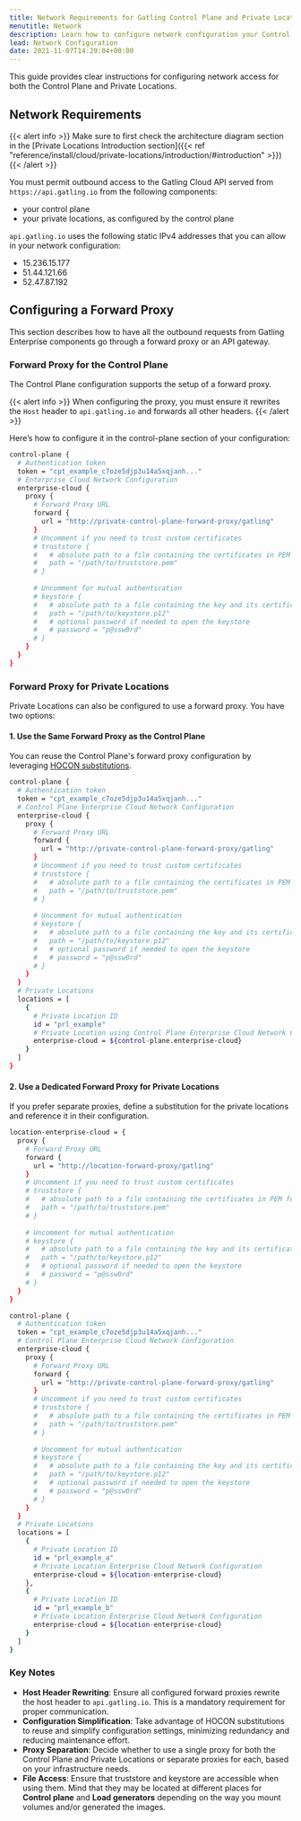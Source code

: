 ```yaml
---
title: Network Requirements for Gatling Control Plane and Private Locations
menutitle: Network
description: Learn how to configure network configuration your Control Plane and Private Locations
lead: Network Configuration
date: 2021-11-07T14:29:04+00:00
---
```


This guide provides clear instructions for configuring network access for both the Control Plane and Private Locations.

## Network Requirements

{{< alert info >}}
Make sure to first check the architecture diagram section in the [Private Locations Introduction section]({{< ref "reference/install/cloud/private-locations/introduction/#introduction" >}})
{{< /alert >}}

You must permit outbound access to the Gatling Cloud API served from `https://api.gatling.io` from the following components:
* your control plane
* your private locations, as configured by the control plane

`api.gatling.io` uses the following static IPv4 addresses that you can allow in your network configuration:
* 15.236.15.177
* 51.44.121.66
* 52.47.87.192

## Configuring a Forward Proxy

This section describes how to have all the outbound requests from Gatling Enterprise components go through a forward proxy or an API gateway.

### Forward Proxy for the Control Plane

The Control Plane configuration supports the setup of a forward proxy. 

{{< alert info >}}
When configuring the proxy, you must ensure it rewrites the `Host` header to `api.gatling.io` and forwards all other headers.
{{< /alert >}}

Here’s how to configure it in the control-plane section of your configuration:
```bash
control-plane {
  # Authentication token
  token = "cpt_example_c7oze5djp3u14a5xqjanh..." 
  # Enterprise Cloud Network Configuration
  enterprise-cloud {
    proxy {
      # Forward Proxy URL
      forward {
        url = "http://private-control-plane-forward-proxy/gatling"
      }
      # Uncomment if you need to trust custom certificates
      # truststore {
      #   # absolute path to a file containing the certificates in PEM format (can contains multiple concatenated PEM certificates) 
      #   path = "/path/to/truststore.pem" 
      # }
      
      # Uncomment for mutual authentication
      # keystore {
      #   # absolute path to a file containing the key and its certificate in PKCS12 format
      #   path = "/path/to/keystore.p12"
      #   # optional password if needed to open the keystore
      #   # password = "p@ssw0rd"
      # }
    }
  }
}
```

### Forward Proxy for Private Locations

Private Locations can also be configured to use a forward proxy. You have two options:

#### 1. Use the Same Forward Proxy as the Control Plane

You can reuse the Control Plane's forward proxy configuration by leveraging [HOCON substitutions](https://github.com/lightbend/config/blob/main/HOCON.md#substitutions).
```bash
control-plane {
  # Authentication token
  token = "cpt_example_c7oze5djp3u14a5xqjanh..." 
  # Control Plane Enterprise Cloud Network Configuration
  enterprise-cloud {
    proxy {
      # Forward Proxy URL
      forward {
        url = "http://private-control-plane-forward-proxy/gatling"
      }
      # Uncomment if you need to trust custom certificates
      # truststore {
      #   # absolute path to a file containing the certificates in PEM format (can contains multiple concatenated PEM certificates) 
      #   path = "/path/to/truststore.pem" 
      # }
      
      # Uncomment for mutual authentication
      # keystore {
      #   # absolute path to a file containing the key and its certificate in PKCS12 format
      #   path = "/path/to/keystore.p12"
      #   # optional password if needed to open the keystore
      #   # password = "p@ssw0rd"
      # }
    }
  }
  # Private Locations
  locations = [
    {
      # Private Location ID
      id = "prl_example"
      # Private Location using Control Plane Enterprise Cloud Network Configuration
      enterprise-cloud = ${control-plane.enterprise-cloud}
    }
  ]
}
```

#### 2. Use a Dedicated Forward Proxy for Private Locations

If you prefer separate proxies, define a substitution for the private locations and reference it in their configuration.
```bash
location-enterprise-cloud = {
  proxy {
    # Forward Proxy URL
    forward {
      url = "http://location-forward-proxy/gatling"
    }
    # Uncomment if you need to trust custom certificates
    # truststore {
    #   # absolute path to a file containing the certificates in PEM format (can contains multiple concatenated PEM certificates) 
    #   path = "/path/to/truststore.pem" 
    # }
    
    # Uncomment for mutual authentication
    # keystore {
    #   # absolute path to a file containing the key and its certificate in PKCS12 format
    #   path = "/path/to/keystore.p12"
    #   # optional password if needed to open the keystore
    #   # password = "p@ssw0rd"
    # }
  }
}

control-plane {
  # Authentication token
  token = "cpt_example_c7oze5djp3u14a5xqjanh..." 
  # Control Plane Enterprise Cloud Network Configuration
  enterprise-cloud {
    proxy {
      # Forward Proxy URL
      forward {
        url = "http://private-control-plane-forward-proxy/gatling"
      }
      # Uncomment if you need to trust custom certificates
      # truststore {
      #   # absolute path to a file containing the certificates in PEM format (can contains multiple concatenated PEM certificates) 
      #   path = "/path/to/truststore.pem" 
      # }
      
      # Uncomment for mutual authentication
      # keystore {
      #   # absolute path to a file containing the key and its certificate in PKCS12 format
      #   path = "/path/to/keystore.p12"
      #   # optional password if needed to open the keystore
      #   # password = "p@ssw0rd"
      # }
    }
  }
  # Private Locations
  locations = [
    {
      # Private Location ID
      id = "prl_example_a"
      # Private Location Enterprise Cloud Network Configuration
      enterprise-cloud = ${location-enterprise-cloud}
    },
    {
      # Private Location ID
      id = "prl_example_b"
      # Private Location Enterprise Cloud Network Configuration
      enterprise-cloud = ${location-enterprise-cloud}
    }
  ]
}
```

### Key Notes

* **Host Header Rewriting**: Ensure all configured forward proxies rewrite the host header to `api.gatling.io`. This is a
    mandatory requirement for proper communication.
* **Configuration Simplification**: Take advantage of HOCON substitutions to reuse and simplify configuration settings,
    minimizing redundancy and reducing maintenance effort.
* **Proxy Separation**: Decide whether to use a single proxy for both the Control Plane and Private Locations or
    separate proxies for each, based on your infrastructure needs.
* **File Access**: Ensure that truststore and keystore are accessible when using them. Mind that they may be located at
    different places for **Control plane** and **Load generators** depending on the way you mount volumes and/or generated the images.
